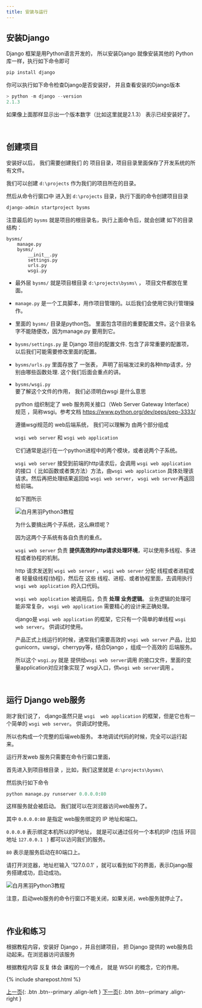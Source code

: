```yaml
---
title: 安装与运行
---
```



## 安装Django

Django 框架是用Python语言开发的， 所以安装Django 就像安装其他的 Python库一样，执行如下命令即可

```py
pip install django
```

你可以执行如下命令检查Django是否安装好， 并且查看安装的Django版本

```py
> python -m django --version
2.1.3
```

如果像上面那样显示出一个版本数字（比如这里就是2.1.3） 表示已经安装好了。



<br>

## 创建项目

安装好以后， 我们需要创建我们 的 项目目录，项目目录里面保存了开发系统的所有文件。

我们可以创建  ```d:\projects```  作为我们的项目所在的目录。

然后从命令行窗口中 进入到 ```d:\projects```  目录，执行下面的命令创建项目目录

```py
django-admin startproject bysms
```

注意最后的  ```bysms``` 就是项目的根目录名，执行上面命令后，就会创建
如下的目录结构：

```
bysms/
    manage.py
    bysms/
        __init__.py
        settings.py
        urls.py
        wsgi.py
```

- 最外层  ```bysms/```  就是项目根目录  ```d:\projects\bysms\``` ， 项目文件都放在里面。
   
-  ```manage.py```  是一个工具脚本，用作项目管理的。以后我们会使用它执行管理操作。

- 里面的  ```bysms/```  目录是python包。 里面包含项目的重要配置文件。这个目录名字不能随便改，因为manage.py 要用到它。


-  ```bysms/settings.py```  是 Django 项目的配置文件. 包含了非常重要的配置项，以后我们可能需要修改里面的配置。 

-  ```bysms/urls.py```  里面存放了 一张表， 声明了前端发过来的各种http请求，分别由哪些函数处理. 这个我们后面会重点的讲。

-  ```bysms/wsgi.py```  
    要了解这个文件的作用， 我们必须明白wsgi 是什么意思

    python 组织制定了 web 服务网关接口（Web Server Gateway Interface） 规范 ，简称wsgi。参考文档 https://www.python.org/dev/peps/pep-3333/

    遵循wsgi规范的 web后端系统， 我们可以理解为 由两个部分组成
    
     ```wsgi web server```  和  ```wsgi web application``` 

    它们通常是运行在一个python进程中的两个模块，或者说两个子系统。
    
    ```wsgi web server``` 接受到前端的http请求后，会调用 ```wsgi web application``` 的接口（ 比如函数或者类方法）方法，由```wsgi web application``` 具体处理该请求。然后再把处理结果返回给 ```wsgi web server```， ```wsgi web server```再返回给前端。

    如下图所示

    ![白月黑羽Python3教程](https://user-images.githubusercontent.com/36257654/38763872-474e84bc-3fd7-11e8-8e59-6968198db9b8.png)


    为什么要搞出两个子系统，这么麻烦呢？

    因为这两个子系统有各自负责的重点。

    ```wsgi web server``` 负责 **提供高效的http请求处理环境**，可以使用多线程、多进程或者协程的机制。
    
    http 请求发送到 ```wsgi web server``` ， ```wsgi web server``` 分配 线程或者进程或者 轻量级线程(协程)，然后在 这些 线程、进程、或者协程里面，去调用执行 ```wsgi web application``` 的入口代码。

    ```wsgi web application``` 被调用后，负责 **处理 业务逻辑**。 业务逻辑的处理可能非常复杂， ```wsgi web application``` 需要精心的设计来正确处理。
    
    
    django是 ```wsgi web application``` 的框架，它只有一个简单的单线程 ```wsgi web server```。 供调试时使用。
    
    
    产品正式上线运行的时候，通常我们需要高效的 ```wsgi web server``` 产品，比如 gunicorn，uwsgi，cherrypy等，结合Django ，组成一个高效的 后端服务。


    所以这个 ```wsgi.py``` 就是 提供给```wsgi web server```调用 的接口文件，里面的变量application对应对象实现了 wsgi入口，供```wsgi web server```调用 。


<br>

## 运行 Django web服务

刚才我们说了， django虽然只是 ```wsgi  web application``` 的框架，但是它也有一个简单的 ```wsgi web server```。 供调试时使用。

所以也构成一个完整的后端web服务。 本地调试代码的时候，完全可以运行起来。 

运行开发web 服务只需要在命令行窗口里面， 

首先进入到项目根目录 ，比如，我们这里就是  ```d:\projects\bysms\``` 

然后执行如下命令 

```py
python manage.py runserver 0.0.0.0:80
```


这样服务就会被启动。 我们就可以在浏览器访问web服务了。


其中  ```0.0.0.0:80```  是指定 web服务绑定的 IP 地址和端口。 

```0.0.0.0``` 表示绑定本机所以的IP地址， 就是可以通过任何一个本机的IP (包括 环回地址  ```127.0.0.1 ``` )  都可以访问我们的服务。

```80``` 表示是服务启动在80端口上。


请打开浏览器，地址栏输入 '127.0.0.1' ，就可以看到如下的界面，表示Django服务搭建成功，启动成功。

![白月黑羽Python3教程](https://user-images.githubusercontent.com/36257654/38764079-d19be85a-3fda-11e8-801b-902af0901dbb.png)


注意，启动web服务的命令行窗口不能关闭，如果关闭，web服务就停止了。


<br>

## 作业和练习

根据教程内容，安装好 Django ，并且创建项目， 把 Django 提供的 web服务启动起来。在浏览器访问该服务

根据教程内容 反复 体会 课程的一个难点， 就是 WSGI 的概念，它的作用。


{% include sharepost.html %}


[上一页](/doc/tutorial/django/01/){: .btn .btn--primary .align-left }
[下一页](/doc/tutorial/django/03/){: .btn .btn--primary .align-right }